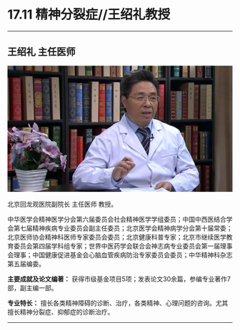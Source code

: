 # 17.11 精神分裂症//王绍礼教授

---

## 王绍礼 主任医师

![1683954777915](image/c17_011/1683954777915.png)

北京回龙观医院副院长 主任医师 教授。

中华医学会精神医学分会第六届委员会社会精神医学学组委员；中国中西医结合学会第七届精神疾病专业委员会副主任委员；北京医学会精神病学分会第十届常委；北京医师协会精神科医师专家委员会委员；北京健康科普专家；北京市继续医学教育委员会第四届学科组专家；世界中医药学会联合会神志病专业委员会第一届理事会理事；中国健康促进基金会心脑血管疾病防治专家委员会委员；中华精神科杂志第五届编委。

**主要成就及论文编著：** 获得市级基金项目5项；发表论文30余篇，参编专业著作7部，副主编一部。

**专业特长：** 擅长各类精神障碍的诊断、治疗，各类精神、心理问题的咨询。尤其擅长精神分裂症、抑郁症的诊断治疗。

---
